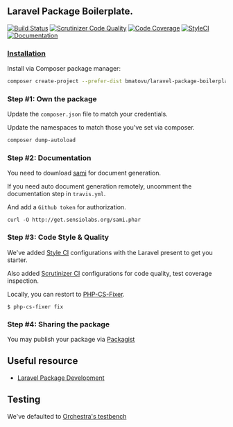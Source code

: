 ## Laravel Package Boilerplate.

[![Build Status](https://travis-ci.org/mtvbrianking/laravel-package-boilerplate.svg?branch=master)](https://travis-ci.org/mtvbrianking/laravel-package-boilerplate)
[![Scrutinizer Code Quality](https://scrutinizer-ci.com/g/mtvbrianking/laravel-package-boilerplate/badges/quality-score.png?b=master)](https://scrutinizer-ci.com/g/mtvbrianking/laravel-package-boilerplate/?branch=master)
[![Code Coverage](https://scrutinizer-ci.com/g/mtvbrianking/laravel-package-boilerplate/badges/coverage.png?b=master)](https://scrutinizer-ci.com/g/mtvbrianking/laravel-package-boilerplate/?branch=master)
[![StyleCI](https://github.styleci.io/repos/230489612/shield?branch=master)](https://github.styleci.io/repos/230489612)
[![Documentation](https://img.shields.io/badge/Documentation-Blue)](https://mtvbrianking.github.io/laravel-package-boilerplate)

### [Installation](https://packagist.org/packages/bmatovu/laravel-package-boilerplate)

Install via Composer package manager:

```bash
composer create-project --prefer-dist bmatovu/laravel-package-boilerplate my-package
```

### Step #1: Own the package

Update the `composer.json` file to match your credentials.

Update the namespaces to match those you've set via composer.

```bash
composer dump-autoload
```

### Step #2: Documentation

You need to download [sami](https://github.com/FriendsOfPHP/Sami) for document generation.

If you need auto document generation remotely, uncomment the documentation step in `travis.yml`.

And add a `Github token` for authorization.

```
curl -O http://get.sensiolabs.org/sami.phar
```

### Step #3: Code Style & Quality

We've added [Style CI](https://styleci.io) configurations with the Laravel present to get you starter.

Also added [Scrutinizer CI](https://scrutinizer-ci.com) configurations for code quality, test coverage inspection.

Locally, you can restort to [PHP-CS-Fixer](https://github.com/FriendsOfPHP/PHP-CS-Fixer).

```
$ php-cs-fixer fix
```

### Step #4: Sharing the package

You may publish your package via [Packagist](#)

## Useful resource

- [Laravel Package Development](https://laravel.com/docs/master/packages)

## Testing

We've defaulted to [Orchestra's testbench](https://github.com/orchestral/testbench)
